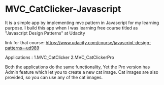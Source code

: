 
# MVC_CatClicker-Javascript
It is a simple app by implementing mvc pattern in Javascript for my learning purpose.
I build this app when I was learning free course titled as "Javascript Design Patterns" at Udacity


link for that course:
https://www.udacity.com/course/javascript-design-patterns--ud989

Applications :
 1.MVC_CatClicker
 2.MVC_CatClickerPro

 Both the applications do the same functionality, Yet the Pro version has Admin feature which let you to create a new cat image.
 Cat images are also provided, so you can use any of the cat images.
